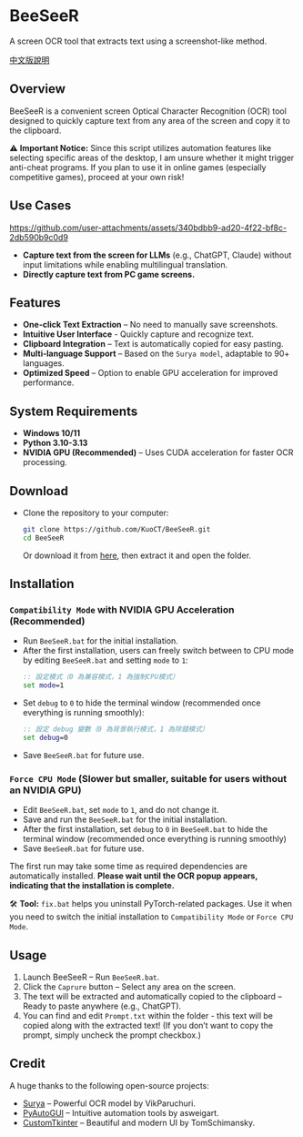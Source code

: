 # BeeSeeR
A screen OCR tool that extracts text using a screenshot-like method.

[中文版說明](./README_zh.md)

## Overview
BeeSeeR is a convenient screen Optical Character Recognition (OCR) tool designed to quickly capture text from any area of the screen and copy it to the clipboard.

⚠ **Important Notice:** Since this script utilizes automation features like selecting specific areas of the desktop, I am unsure whether it might trigger anti-cheat programs. If you plan to use it in online games (especially competitive games), proceed at your own risk!

## Use Cases
https://github.com/user-attachments/assets/340bdbb9-ad20-4f22-bf8c-2db590b9c0d9

- **Capture text from the screen for LLMs** (e.g., ChatGPT, Claude) without input limitations while enabling multilingual translation.
- **Directly capture text from PC game screens.**

## Features
- **One-click Text Extraction** – No need to manually save screenshots. 
- **Intuitive User Interface** - Quickly capture and recognize text.
- **Clipboard Integration** – Text is automatically copied for easy pasting.
- **Multi-language Support** – Based on the `Surya model`, adaptable to 90+ languages.  
- **Optimized Speed** – Option to enable GPU acceleration for improved performance.

## System Requirements
- **Windows 10/11** 
- **Python 3.10-3.13**
- **NVIDIA GPU (Recommended)** – Uses CUDA acceleration for faster OCR processing.

## Download
- Clone the repository to your computer:
   ```bash
   git clone https://github.com/KuoCT/BeeSeeR.git
   cd BeeSeeR
   ```
   Or download it from [here](https://github.com/KuoCT/BeeSeeR/archive/refs/heads/main.zip), then extract it and open the folder.

## Installation
### `Compatibility Mode` with NVIDIA GPU Acceleration (Recommended)
- Run `BeeSeeR.bat` for the initial installation.
- After the first installation, users can freely switch between to CPU mode by editing `BeeSeeR.bat` and setting `mode` to `1`:
   ```bat
   :: 設定模式（0 為兼容模式，1 為強制CPU模式）
   set mode=1
   ```
- Set `debug` to `0` to hide the terminal window (recommended once everything is running smoothly):
   ```bat
   :: 設定 debug 變數（0 為背景執行模式，1 為除錯模式）
   set debug=0
   ```
- Save `BeeSeeR.bat` for future use.

### `Force CPU Mode` (Slower but smaller, suitable for users without an NVIDIA GPU)
- Edit `BeeSeeR.bat`, set `mode` to `1`, and do not change it.
- Save and run the `BeeSeeR.bat` for the initial installation.
- After the first installation, set `debug` to `0` in `BeeSeeR.bat` to hide the terminal window (recommended once everything is running smoothly)
- Save `BeeSeeR.bat` for future use.

The first run may take some time as required dependencies are automatically installed. **Please wait until the OCR popup appears, indicating that the installation is complete.**

🛠 **Tool:** `fix.bat` helps you uninstall PyTorch-related packages. Use it when you need to switch the initial installation to `Compatibility Mode` or `Force CPU Mode`.

## Usage
1. Launch BeeSeeR – Run `BeeSeeR.bat`.
2. Click the `Caprure` button – Select any area on the screen.
3. The text will be extracted and automatically copied to the clipboard – Ready to paste anywhere (e.g., ChatGPT).
4. You can find and edit `Prompt.txt` within the folder - this text will be copied along with the extracted text! (If you don’t want to copy the prompt, simply uncheck the prompt checkbox.)

## Credit
A huge thanks to the following open-source projects:
- [Surya](https://github.com/VikParuchuri/surya) – Powerful OCR model by VikParuchuri.
- [PyAutoGUI](https://github.com/asweigart/pyautogui) – Intuitive automation tools by asweigart.
- [CustomTkinter](https://github.com/TomSchimansky/CustomTkinter) – Beautiful and modern UI by TomSchimansky.
